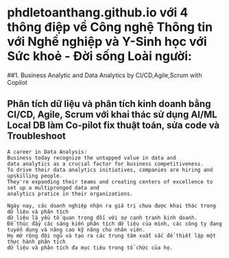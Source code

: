 # phdletoanthang.github.io với 4 thông điệp về Công nghệ Thông tin với Nghề nghiệp và Y-Sinh học với Sức khoẻ - Đời sống Loài người:

##1. Business Analytic and Data Analytics by CI/CD,Agile,Scrum with Copilot
## Phân tích dữ liệu và phân tích kinh doanh bằng CI/CD, Agile, Scrum với khai thác sử dụng AI/ML Local DB làm Co-pilot fix thuật toán, sửa code và Troubleshoot

```en
A career in Data Analysis:
Business today recognize the untapped value in data and
data analytics as a crucial factor for business competitiveness.
To drive their data analytics initiatives, companies are hiring and upskilling people.
They're expanding their teams and creating centers of excellence to set up a multipronged data and
analytics pratice in their organizations.
```

```vi
Ngày nay, các doanh nghiệp nhận ra giá trị chưa được khai thác trong dữ liệu và phân tích
dữ liệu là yếu tố quan trọng đối với sự cạnh tranh kinh doanh.
Để thúc đẩy các sáng kiến phân tích dữ liệu của mình, các công ty đang tuyển dụng và nâng cao kỹ năng cho nhân viên.
Họ mở rộng đội ngũ và tạo ra các trung tâm xuất sắc để thiết lập một thực hành phân tích
dữ liệu và phân tích đa mục tiêu trong tổ chức của họ.
```
